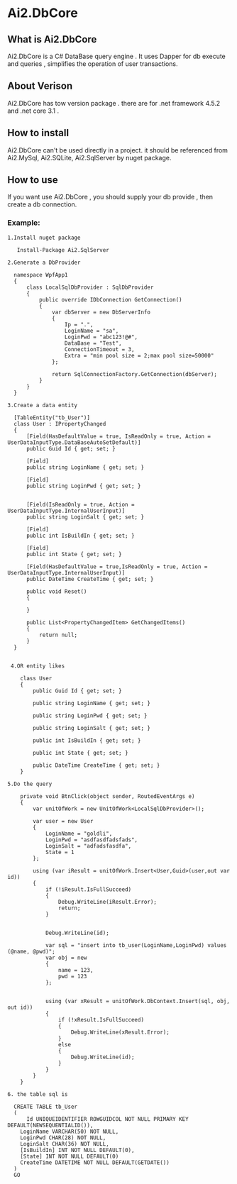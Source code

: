 # Ai2.DbCore


## What is Ai2.DbCore
  Ai2.DbCore is a C# DataBase query engine . It uses Dapper for db execute and queries , simplifies the operation of user transactions. 
  
## About Verison
  Ai2.DbCore has tow version package . there are for .net framework 4.5.2 and .net core 3.1 .

## How to install
   Ai2.DbCore can't be used directly in a project. it should be referenced from Ai2.MySql, Ai2.SQLite, Ai2.SqlServer by nuget package.
   
## How to use
  If you want use Ai2.DbCore , you should supply your db provide , then create a db connection.
  
  ### Example:
  
    1.Install nuget package
    
       Install-Package Ai2.SqlServer 
       
    2.Generate a DbProvider
    
      namespace WpfApp1
      {
          class LocalSqlDbProvider : SqlDbProvider
          {
              public override IDbConnection GetConnection()
              {
                  var dbServer = new DbServerInfo
                  {
                      Ip = ".",
                      LoginName = "sa",
                      LoginPwd = "abc123!@#",
                      DataBase = "Test",
                      ConnectionTimeout = 3,
                      Extra = "min pool size = 2;max pool size=50000" 
                  };

                  return SqlConnectionFactory.GetConnection(dbServer);
              }
          }
      }
      
    3.Create a data entity
    
      [TableEntity("tb_User")]
      class User : IPropertyChanged
      {
          [Field(HasDefaultValue = true, IsReadOnly = true, Action = UserDataInputType.DataBaseAutoSetDefault)]
          public Guid Id { get; set; }

          [Field]
          public string LoginName { get; set; }

          [Field]
          public string LoginPwd { get; set; }


          [Field(IsReadOnly = true, Action = UserDataInputType.InternalUserInput)]
          public string LoginSalt { get; set; }

          [Field]
          public int IsBuildIn { get; set; }

          [Field]
          public int State { get; set; }

          [Field(HasDefaultValue = true,IsReadOnly = true, Action = UserDataInputType.InternalUserInput)]
          public DateTime CreateTime { get; set; }

          public void Reset()
          {

          }

          public List<PropertyChangedItem> GetChangedItems()
          {
              return null;
          }
      }
    
    
     4.OR entity likes 
   
        class User
        {
            public Guid Id { get; set; }

            public string LoginName { get; set; }

            public string LoginPwd { get; set; }

            public string LoginSalt { get; set; }

            public int IsBuildIn { get; set; }

            public int State { get; set; }

            public DateTime CreateTime { get; set; }
        }
        
    5.Do the query
    
        private void BtnClick(object sender, RoutedEventArgs e)
        {
            var unitOfWork = new UnitOfWork<LocalSqlDbProvider>();

            var user = new User
            {
                LoginName = "goldli",
                LoginPwd = "asdfasdfadsfads",
                LoginSalt = "adfadsfasdfa",
                State = 1
            };

            using (var iResult = unitOfWork.Insert<User,Guid>(user,out var id))
            {
                if (!iResult.IsFullSucceed)
                {
                    Debug.WriteLine(iResult.Error);
                    return;
                }


                Debug.WriteLine(id);

                var sql = "insert into tb_user(LoginName,LoginPwd) values (@name, @pwd)";
                var obj = new
                {
                    name = 123,
                    pwd = 123
                };


                using (var xResult = unitOfWork.DbContext.Insert(sql, obj, out id))
                {
                    if (!xResult.IsFullSucceed)
                    {
                        Debug.WriteLine(xResult.Error);
                    }
                    else
                    {
                        Debug.WriteLine(id);
                    }
                }
            }
        }
        
    6. the table sql is 
    
      CREATE TABLE tb_User
      (
          Id UNIQUEIDENTIFIER ROWGUIDCOL NOT NULL PRIMARY KEY DEFAULT(NEWSEQUENTIALID()),
        LoginName VARCHAR(50) NOT NULL,
        LoginPwd CHAR(28) NOT NULL,
        LoginSalt CHAR(36) NOT NULL,
        [IsBuildIn] INT NOT NULL DEFAULT(0),
        [State] INT NOT NULL DEFAULT(0)
        CreateTime DATETIME NOT NULL DEFAULT(GETDATE())
      )
      GO
    
    
